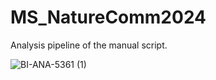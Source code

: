 # MS_NatureComm2024
Analysis pipeline of the manual script.

![BI-ANA-5361 (1)](https://github.com/user-attachments/assets/e66a2487-e96f-4563-84ad-8c077c3d6abb)

